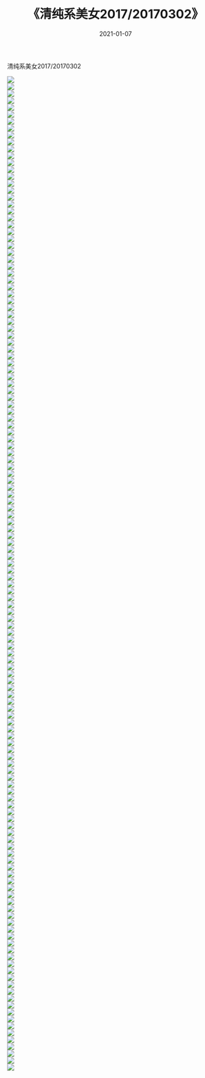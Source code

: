 ﻿---
layout: post
title:  《清纯系美女2017/20170302》
date:   2021-01-07
img: http://pic.660000.xyz/1:/清纯系美女/2017/20170302/000.jpg
categories: [美女, 清纯, 唯美]
---

清纯系美女2017/20170302

 ![](http://pic.660000.xyz/1:/清纯系美女/2017/20170302/001.png) <br>![](http://pic.660000.xyz/1:/清纯系美女/2017/20170302/002.png) <br>![](http://pic.660000.xyz/1:/清纯系美女/2017/20170302/003.png) <br>![](http://pic.660000.xyz/1:/清纯系美女/2017/20170302/004.png) <br>![](http://pic.660000.xyz/1:/清纯系美女/2017/20170302/005.png) <br>![](http://pic.660000.xyz/1:/清纯系美女/2017/20170302/006.png) <br>![](http://pic.660000.xyz/1:/清纯系美女/2017/20170302/007.png) <br>![](http://pic.660000.xyz/1:/清纯系美女/2017/20170302/008.png) <br>![](http://pic.660000.xyz/1:/清纯系美女/2017/20170302/009.png) <br>![](http://pic.660000.xyz/1:/清纯系美女/2017/20170302/010.png) <br>![](http://pic.660000.xyz/1:/清纯系美女/2017/20170302/011.png) <br>![](http://pic.660000.xyz/1:/清纯系美女/2017/20170302/012.png) <br>![](http://pic.660000.xyz/1:/清纯系美女/2017/20170302/013.png) <br>![](http://pic.660000.xyz/1:/清纯系美女/2017/20170302/014.png) <br>![](http://pic.660000.xyz/1:/清纯系美女/2017/20170302/015.png) <br>![](http://pic.660000.xyz/1:/清纯系美女/2017/20170302/016.png) <br>![](http://pic.660000.xyz/1:/清纯系美女/2017/20170302/017.png) <br>![](http://pic.660000.xyz/1:/清纯系美女/2017/20170302/018.png) <br>![](http://pic.660000.xyz/1:/清纯系美女/2017/20170302/019.png) <br>![](http://pic.660000.xyz/1:/清纯系美女/2017/20170302/020.png) <br>![](http://pic.660000.xyz/1:/清纯系美女/2017/20170302/021.png) <br>![](http://pic.660000.xyz/1:/清纯系美女/2017/20170302/022.png) <br>![](http://pic.660000.xyz/1:/清纯系美女/2017/20170302/023.png) <br>![](http://pic.660000.xyz/1:/清纯系美女/2017/20170302/024.png) <br>![](http://pic.660000.xyz/1:/清纯系美女/2017/20170302/025.png) <br>![](http://pic.660000.xyz/1:/清纯系美女/2017/20170302/026.png) <br>![](http://pic.660000.xyz/1:/清纯系美女/2017/20170302/027.png) <br>![](http://pic.660000.xyz/1:/清纯系美女/2017/20170302/028.png) <br>![](http://pic.660000.xyz/1:/清纯系美女/2017/20170302/029.png) <br>![](http://pic.660000.xyz/1:/清纯系美女/2017/20170302/030.png) <br>![](http://pic.660000.xyz/1:/清纯系美女/2017/20170302/031.png) <br>![](http://pic.660000.xyz/1:/清纯系美女/2017/20170302/032.png) <br>![](http://pic.660000.xyz/1:/清纯系美女/2017/20170302/033.png) <br>![](http://pic.660000.xyz/1:/清纯系美女/2017/20170302/034.png) <br>![](http://pic.660000.xyz/1:/清纯系美女/2017/20170302/035.png) <br>![](http://pic.660000.xyz/1:/清纯系美女/2017/20170302/036.png) <br>![](http://pic.660000.xyz/1:/清纯系美女/2017/20170302/037.png) <br>![](http://pic.660000.xyz/1:/清纯系美女/2017/20170302/038.png) <br>![](http://pic.660000.xyz/1:/清纯系美女/2017/20170302/039.png) <br>![](http://pic.660000.xyz/1:/清纯系美女/2017/20170302/040.png) <br>![](http://pic.660000.xyz/1:/清纯系美女/2017/20170302/041.png) <br>![](http://pic.660000.xyz/1:/清纯系美女/2017/20170302/042.png) <br>![](http://pic.660000.xyz/1:/清纯系美女/2017/20170302/043.png) <br>![](http://pic.660000.xyz/1:/清纯系美女/2017/20170302/044.png) <br>![](http://pic.660000.xyz/1:/清纯系美女/2017/20170302/045.png) <br>![](http://pic.660000.xyz/1:/清纯系美女/2017/20170302/046.png) <br>![](http://pic.660000.xyz/1:/清纯系美女/2017/20170302/047.png) <br>![](http://pic.660000.xyz/1:/清纯系美女/2017/20170302/048.png) <br>![](http://pic.660000.xyz/1:/清纯系美女/2017/20170302/049.png) <br>![](http://pic.660000.xyz/1:/清纯系美女/2017/20170302/050.png) <br>![](http://pic.660000.xyz/1:/清纯系美女/2017/20170302/051.png) <br>![](http://pic.660000.xyz/1:/清纯系美女/2017/20170302/052.png) <br>![](http://pic.660000.xyz/1:/清纯系美女/2017/20170302/053.png) <br>![](http://pic.660000.xyz/1:/清纯系美女/2017/20170302/054.png) <br>![](http://pic.660000.xyz/1:/清纯系美女/2017/20170302/055.png) <br>![](http://pic.660000.xyz/1:/清纯系美女/2017/20170302/056.png) <br>![](http://pic.660000.xyz/1:/清纯系美女/2017/20170302/057.png) <br>![](http://pic.660000.xyz/1:/清纯系美女/2017/20170302/058.png) <br>![](http://pic.660000.xyz/1:/清纯系美女/2017/20170302/059.png) <br>![](http://pic.660000.xyz/1:/清纯系美女/2017/20170302/060.png) <br>![](http://pic.660000.xyz/1:/清纯系美女/2017/20170302/061.png) <br>![](http://pic.660000.xyz/1:/清纯系美女/2017/20170302/062.png) <br>![](http://pic.660000.xyz/1:/清纯系美女/2017/20170302/063.png) <br>![](http://pic.660000.xyz/1:/清纯系美女/2017/20170302/064.png) <br>![](http://pic.660000.xyz/1:/清纯系美女/2017/20170302/065.png) <br>![](http://pic.660000.xyz/1:/清纯系美女/2017/20170302/066.png) <br>![](http://pic.660000.xyz/1:/清纯系美女/2017/20170302/067.png) <br>![](http://pic.660000.xyz/1:/清纯系美女/2017/20170302/068.png) <br>![](http://pic.660000.xyz/1:/清纯系美女/2017/20170302/069.png) <br>![](http://pic.660000.xyz/1:/清纯系美女/2017/20170302/070.png) <br>![](http://pic.660000.xyz/1:/清纯系美女/2017/20170302/071.png) <br>![](http://pic.660000.xyz/1:/清纯系美女/2017/20170302/072.png) <br>![](http://pic.660000.xyz/1:/清纯系美女/2017/20170302/073.png) <br>![](http://pic.660000.xyz/1:/清纯系美女/2017/20170302/074.png) <br>![](http://pic.660000.xyz/1:/清纯系美女/2017/20170302/075.png) <br>![](http://pic.660000.xyz/1:/清纯系美女/2017/20170302/076.png) <br>![](http://pic.660000.xyz/1:/清纯系美女/2017/20170302/077.png) <br>![](http://pic.660000.xyz/1:/清纯系美女/2017/20170302/078.png) <br>![](http://pic.660000.xyz/1:/清纯系美女/2017/20170302/079.png) <br>![](http://pic.660000.xyz/1:/清纯系美女/2017/20170302/080.png) <br>![](http://pic.660000.xyz/1:/清纯系美女/2017/20170302/081.png) <br>![](http://pic.660000.xyz/1:/清纯系美女/2017/20170302/082.png) <br>![](http://pic.660000.xyz/1:/清纯系美女/2017/20170302/083.png) <br>![](http://pic.660000.xyz/1:/清纯系美女/2017/20170302/084.png) <br>![](http://pic.660000.xyz/1:/清纯系美女/2017/20170302/085.png) <br>![](http://pic.660000.xyz/1:/清纯系美女/2017/20170302/086.png) <br>![](http://pic.660000.xyz/1:/清纯系美女/2017/20170302/087.png) <br>![](http://pic.660000.xyz/1:/清纯系美女/2017/20170302/088.png) <br>![](http://pic.660000.xyz/1:/清纯系美女/2017/20170302/089.png) <br>![](http://pic.660000.xyz/1:/清纯系美女/2017/20170302/090.png) <br>![](http://pic.660000.xyz/1:/清纯系美女/2017/20170302/091.png) <br>![](http://pic.660000.xyz/1:/清纯系美女/2017/20170302/092.png) <br>![](http://pic.660000.xyz/1:/清纯系美女/2017/20170302/093.png) <br>![](http://pic.660000.xyz/1:/清纯系美女/2017/20170302/094.png) <br>![](http://pic.660000.xyz/1:/清纯系美女/2017/20170302/095.png) <br>![](http://pic.660000.xyz/1:/清纯系美女/2017/20170302/096.png) <br>![](http://pic.660000.xyz/1:/清纯系美女/2017/20170302/097.png) <br>![](http://pic.660000.xyz/1:/清纯系美女/2017/20170302/098.png) <br>![](http://pic.660000.xyz/1:/清纯系美女/2017/20170302/099.png) <br>![](http://pic.660000.xyz/1:/清纯系美女/2017/20170302/100.png) <br>![](http://pic.660000.xyz/1:/清纯系美女/2017/20170302/101.png) <br>![](http://pic.660000.xyz/1:/清纯系美女/2017/20170302/102.png) <br>![](http://pic.660000.xyz/1:/清纯系美女/2017/20170302/103.png) <br>![](http://pic.660000.xyz/1:/清纯系美女/2017/20170302/104.png) <br>![](http://pic.660000.xyz/1:/清纯系美女/2017/20170302/105.png) <br>![](http://pic.660000.xyz/1:/清纯系美女/2017/20170302/106.png) <br>![](http://pic.660000.xyz/1:/清纯系美女/2017/20170302/107.png) <br>![](http://pic.660000.xyz/1:/清纯系美女/2017/20170302/108.png) <br>![](http://pic.660000.xyz/1:/清纯系美女/2017/20170302/109.png) <br>![](http://pic.660000.xyz/1:/清纯系美女/2017/20170302/110.png) <br>![](http://pic.660000.xyz/1:/清纯系美女/2017/20170302/111.png) <br>![](http://pic.660000.xyz/1:/清纯系美女/2017/20170302/112.png) <br>![](http://pic.660000.xyz/1:/清纯系美女/2017/20170302/113.png) <br>![](http://pic.660000.xyz/1:/清纯系美女/2017/20170302/114.png) <br>![](http://pic.660000.xyz/1:/清纯系美女/2017/20170302/115.png) <br>![](http://pic.660000.xyz/1:/清纯系美女/2017/20170302/116.png) <br>![](http://pic.660000.xyz/1:/清纯系美女/2017/20170302/117.png) <br>![](http://pic.660000.xyz/1:/清纯系美女/2017/20170302/118.png) <br>![](http://pic.660000.xyz/1:/清纯系美女/2017/20170302/119.png) <br>![](http://pic.660000.xyz/1:/清纯系美女/2017/20170302/120.png) <br>![](http://pic.660000.xyz/1:/清纯系美女/2017/20170302/121.png) <br>![](http://pic.660000.xyz/1:/清纯系美女/2017/20170302/122.png) <br>![](http://pic.660000.xyz/1:/清纯系美女/2017/20170302/123.png) <br>![](http://pic.660000.xyz/1:/清纯系美女/2017/20170302/124.png) <br>![](http://pic.660000.xyz/1:/清纯系美女/2017/20170302/125.png) <br>![](http://pic.660000.xyz/1:/清纯系美女/2017/20170302/126.png) <br>![](http://pic.660000.xyz/1:/清纯系美女/2017/20170302/127.png) <br>![](http://pic.660000.xyz/1:/清纯系美女/2017/20170302/128.png) <br>![](http://pic.660000.xyz/1:/清纯系美女/2017/20170302/129.png) <br>![](http://pic.660000.xyz/1:/清纯系美女/2017/20170302/130.png) <br>![](http://pic.660000.xyz/1:/清纯系美女/2017/20170302/131.png) <br>![](http://pic.660000.xyz/1:/清纯系美女/2017/20170302/132.png) <br>![](http://pic.660000.xyz/1:/清纯系美女/2017/20170302/133.png) <br>![](http://pic.660000.xyz/1:/清纯系美女/2017/20170302/134.png) <br>![](http://pic.660000.xyz/1:/清纯系美女/2017/20170302/135.png) <br>![](http://pic.660000.xyz/1:/清纯系美女/2017/20170302/136.png) <br>![](http://pic.660000.xyz/1:/清纯系美女/2017/20170302/137.png) <br>![](http://pic.660000.xyz/1:/清纯系美女/2017/20170302/138.png) <br>![](http://pic.660000.xyz/1:/清纯系美女/2017/20170302/139.png) <br>![](http://pic.660000.xyz/1:/清纯系美女/2017/20170302/140.png) <br>![](http://pic.660000.xyz/1:/清纯系美女/2017/20170302/141.png) <br>![](http://pic.660000.xyz/1:/清纯系美女/2017/20170302/142.png) <br>![](http://pic.660000.xyz/1:/清纯系美女/2017/20170302/143.png) <br>![](http://pic.660000.xyz/1:/清纯系美女/2017/20170302/144.png) <br>
